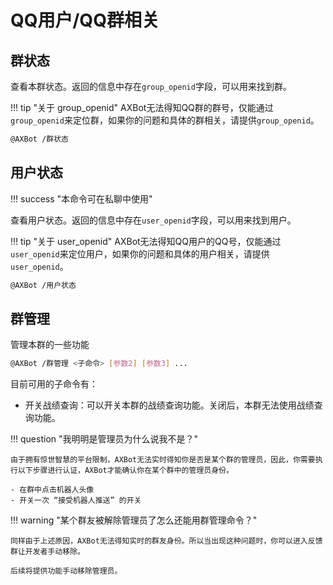 # QQ用户/QQ群相关

## 群状态

查看本群状态。返回的信息中存在`group_openid`字段，可以用来找到群。

!!! tip "关于 group_openid"
    AXBot无法得知QQ群的群号，仅能通过`group_openid`来定位群，如果你的问题和具体的群相关，请提供`group_openid`。

```bash title="命令格式"
@AXBot /群状态
```

## 用户状态

!!! success "本命令可在私聊中使用"

查看用户状态。返回的信息中存在`user_openid`字段，可以用来找到用户。

!!! tip "关于 user_openid"
    AXBot无法得知QQ用户的QQ号，仅能通过`user_openid`来定位用户，如果你的问题和具体的用户相关，请提供`user_openid`。

```bash title="命令格式"
@AXBot /用户状态
```

## 群管理

管理本群的一些功能

```bash title="命令格式"
@AXBot /群管理 <子命令> [参数2] [参数3] ...
```

目前可用的子命令有：

- 开关战绩查询：可以开关本群的战绩查询功能。关闭后，本群无法使用战绩查询功能。

!!! question "我明明是管理员为什么说我不是？"

    由于拥有惊世智慧的平台限制，AXBot无法实时得知你是否是某个群的管理员，因此，你需要执行以下步骤进行认证，AXBot才能确认你在某个群中的管理员身份。

    - 在群中点击机器人头像
    - 开关一次 “接受机器人推送” 的开关

!!! warning "某个群友被解除管理员了怎么还能用群管理命令？"

    同样由于上述原因，AXBot无法得知实时的群友身份。所以当出现这种问题时，你可以进入反馈群让开发者手动移除。

    后续将提供功能手动移除管理员。
